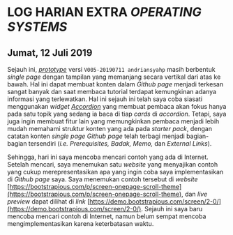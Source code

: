 # LOG HARIAN EXTRA *OPERATING SYSTEMS*
## Jumat, 12 Juli 2019

Sejauh ini, *[prototype](https://andriansyahp.github.io/extra191/)* versi `V005-20190711 andriansyahp` masih berbentuk *single page* dengan tampilan yang memanjang secara vertikal dari atas ke bawah. Hal ini dapat membuat konten dalam *Github page* menjadi terkesan sangat banyak dan saat membaca tutorial terdapat kemungkinan adanya informasi yang terlewatkan. Hal ini sejauh ini telah saya coba siasati menggunakan *widget [Accordion](https://getbootstrap.com/docs/4.0/components/collapse/)* yang membuat pembaca akan fokus hanya pada satu topik yang sedang ia baca di tiap *cards* di *accordion*. Tetapi, saya juga ingin membuat fitur lain yang memungkinkan pembaca menjadi lebih mudah memahami struktur konten yang ada pada *starter pack*, dengan catatan konten *single page Github page* telah terbagi menjadi bagian-bagian tersendiri (*i.e. Prerequisites, Badak, Memo,* dan *External Links*).  

Sehingga, hari ini saya mencoba mencari contoh yang ada di Internet. Setelah mencari, saya menemukan satu *website* yang menyajikan contoh yang cukup merepresentasikan apa yang ingin coba saya implementasikan di *Github page* saya. Saya menemukan contoh tersebut di *website* [https://bootstrapious.com/p/screen-onepage-scroll-theme](https://bootstrapious.com/p/screen-onepage-scroll-theme), dan *live preview* dapat dilihat di *link* [https://demo.bootstrapious.com/screen/2-0/](https://demo.bootstrapious.com/screen/2-0/). Sejauh ini saya baru mencoba mencari contoh di Internet, namun belum sempat mencoba mengimplementasikan karena keterbatasan waktu.